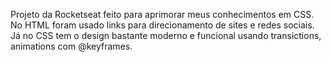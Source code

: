 Projeto da Rocketseat feito para aprimorar meus conhecimentos em CSS. No HTML foram usado links para direcionamento de sites e redes sociais. Já no CSS tem o design bastante moderno e funcional usando transictions, animations com @keyframes.
